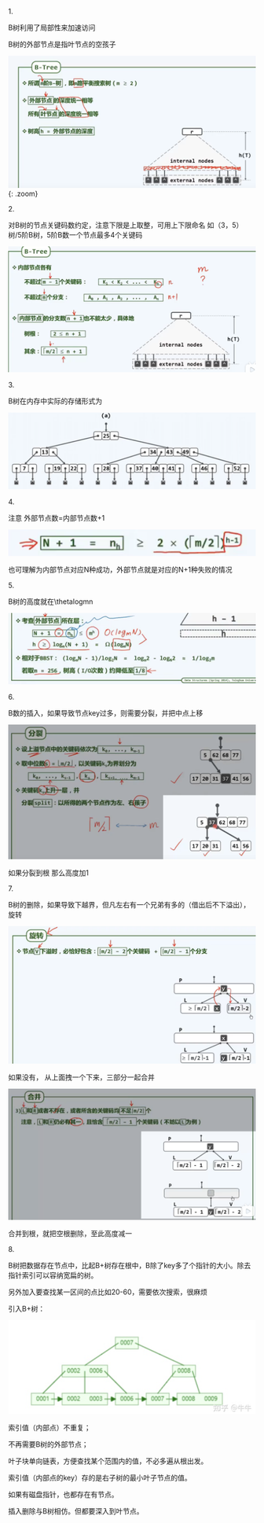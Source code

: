 1\.

B树利用了局部性来加速访问

B树的外部节点是指叶节点的空孩子

![](./images/media/image1.png){: .zoom}

2\.

对B树的节点关键码数约定，注意下限是上取整，可用上下限命名
如（3，5）树/5阶B树，5阶B数一个节点最多4个关键码

![](./images/media/image2.png)

3\.

B树在内存中实际的存储形式为

![](./images/media/image3.png)

4\.

注意 外部节点数=内部节点数+1

![](./images/media/image4.png)

也可理解为内部节点对应N种成功，外部节点就是对应的N+1种失败的情况

5\.

B树的高度就在\\thetalogmn

![](./images/media/image5.png)

6\.

B数的插入，如果导致节点key过多，则需要分裂，并把中点上移

![](./images/media/image6.png)

如果分裂到根 那么高度加1

7\.

B树的删除，如果导致下越界，但凡左右有一个兄弟有多的（借出后不下溢出），旋转

![](./images/media/image7.png)

如果没有， 从上面拽一个下来，三部分一起合并

![](./images/media/image8.png)

合并到根，就把空根删除，至此高度减一

8\.

B树把数据存在节点中，比起B+树存在根中，B除了key多了个指针的大小。除去指针索引可以容纳宽扁的树。

另外加入要查找某一区间的点比如20-60，需要依次搜索，很麻烦

引入B+树：

![](./images/media/image9.png)

索引值（内部点）不重复；

不再需要B树的外部节点；

叶子块单向链表，方便查找某个范围内的值，不必多遍从根出发。

索引值（内部点的key）存的是右子树的最小叶子节点的值。

如果有磁盘指针，也都存在有节点。

插入删除与B树相仿。但都要深入到叶节点。
